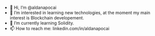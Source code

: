 - 👋 Hi, I’m @aldanapocai
- 👀 I’m interested in learning new technologies, at the moment my main interest is Blockchain developement.  
- 🌱 I’m currently learning Solidity. 
- 📫 How to reach me: linkedin.com/in/aldanapocai

<!---
aldanapocai/aldanapocai is a ✨ special ✨ repository because its `README.md` (this file) appears on your GitHub profile.
You can click the Preview link to take a look at your changes.
--->
